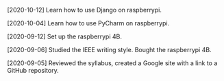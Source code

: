 [2020-10-12] Learn how to use Django on raspberrypi.

[2020-10-04] Learn how to use PyCharm on raspberrypi.

[2020-09-12] Set up the raspberrypi 4B.

[2020-09-06] Studied the IEEE writing style. Bought the raspberrypi 4B.

[2020-09-05] Reviewed the syllabus, created a Google site with a link to a GitHub repository.
